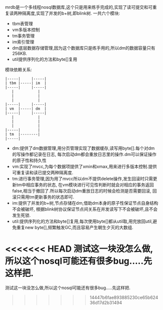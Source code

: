 mrdb是一个多线程nosql数据库,这个只是用来练手完成的,实现了读可提交和可重复读两种隔离度,实现了并发的b+树,即blink树.
一共六个模块:
- tbm表管理
- vm多版本控制
- tm事务管理
- im索引管理
- dm底层数据存储管理,因为这个数据库只是练手用的,所以dm的数据容量只有256KB.
- util提供序列化的方法和byte[]复用

模块依赖关系:
```
|-----|     |-----|
| tbm |-----| im  |
|-----|     |-----|
   |	       |
   |           |
   |           |
|-----|     |-----|
| vm  |-----| dm  |
|-----|     |-----|
   |           |
   |           |
   |           |
|-----|        |
| tm  |--------|
|-----|
```

- dm:提供了dm数据管理,用分页管理实现了数据缓存,读写用byte[].每个对dm的写操作都记录在日志,
每次启动dm都会重放日志里的操作.dm可以保证操作的原子性和持久性
- vm:实现了mvcc,为每个数据项提供了xmin和xmax,用来进行多版本控制.提供可重复读和读已提交两种隔离度.
- tm:进行事务管理,因为用了mvcc所以dm不提供delete操作,发生回滚时只需更新tm中相应事务的状态,
在vm模块进行可见性判断时就会对相应的事务返回false,相当于撤回了.所以每次启动dm重放日志的时候会检测是否需要回滚,
回滚只需用tm更新事务的状态即可.
- im:提供了并发的b+树,节点存储在dm,借助dm本身的原子性保证节点自身结构不会被破坏,
根据blink树协议保证节点间关系在并发读写下不会被破坏,且不会发生死锁.
- util:提供序列化的方法和byte[]复用,每次使用byte[]都从util取,用完放回util,避免重复new byte[],频繁触发GC,而且容易产生朝生夕灭的大数组.


<<<<<<< HEAD
测试这一块没怎么做,所以这个nosql可能还有很多bug.....先这样把.
=======
测试这一块没怎么做,所以这个nosql可能还有很多bug.....先这样把.
>>>>>>> 14447b6fae893885230ce65b62436d17d2b31494
